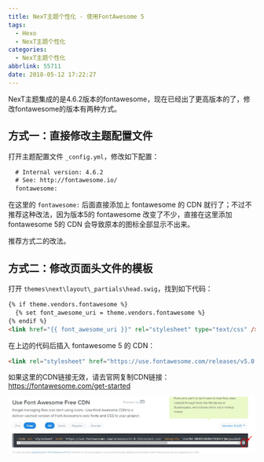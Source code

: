```yaml
---
title: NexT主题个性化 - 使用FontAwesome 5
tags:
  - Hexo
  - NexT主题个性化
categories:
  - NexT主题个性化
abbrlink: 55711
date: 2018-05-12 17:22:27
---
```

NexT主题集成的是4.6.2版本的fontawesome，现在已经出了更高版本的了，修改fontawesome的版本有两种方式。

## 方式一：直接修改主题配置文件

打开主题配置文件 `_config.yml`，修改如下配置：

```html
  # Internal version: 4.6.2
  # See: http://fontawesome.io/
  fontawesome:
```
<!-- more -->

在这里的 `fontawesome:` 后面直接添加上 fontawesome 的 CDN 就行了；不过不推荐这种改法，因为版本5的 fontawesome 改变了不少，直接在这里添加 fontawesome 5的 CDN 会导致原本的图标全部显示不出来。

推荐方式二的改法。

## 方式二：修改页面头文件的模板

打开 `themes\next\layout\_partials\head.swig`，找到如下代码：

```html
{% if theme.vendors.fontawesome %}
  {% set font_awesome_uri = theme.vendors.fontawesome %}
{% endif %}
<link href="{{ font_awesome_uri }}" rel="stylesheet" type="text/css" />
```

在上边的代码后插入 fontawesome 5 的 CDN：
```html
<link rel="stylesheet" href="https://use.fontawesome.com/releases/v5.0.13/css/all.css" integrity="sha384-DNOHZ68U8hZfKXOrtjWvjxusGo9WQnrNx2sqG0tfsghAvtVlRW3tvkXWZh58N9jp" crossorigin="anonymous">
```

如果这里的CDN链接无效，请去官网复制CDN链接：https://fontawesome.com/get-started

![fontawesome-CDN](/images/posts/next/fontawesome-CDN.jpg)